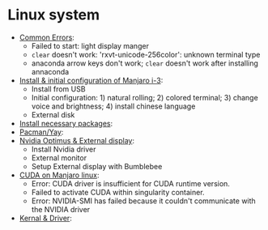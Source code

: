 # Linux system

- [Common Errors](https://github.com/BumbleBee0819/Development-blogs-on-manjaro-i-3/issues/7):
    - Failed to start: light display manger
    - `clear` doesn't work: 'rxvt-unicode-256color': unknown terminal type
    - anaconda arrow keys don't work; `clear` doesn't work after installing annaconda
- [Install & initial configuration of Manjaro i-3](https://github.com/BumbleBee0819/Development-blogs-on-manjaro-i-3/issues/5):
    - Install from USB
    - Initial configuration: 1) natural rolling; 2) colored terminal; 3) change voice and brightness; 4) install chinese language
    - External disk
- [Install necessary packages](https://github.com/BumbleBee0819/Development-blogs-on-manjaro-i-3/issues/6):
- [Pacman/Yay](https://github.com/BumbleBee0819/blogs/issues/2):
- [Nvidia Optimus & External display](https://github.com/BumbleBee0819/blogs/issues/3):
    - Install Nvidia driver
    - External monitor
    - Setup External display with Bumblebee
- [CUDA on Manjaro linux](https://github.com/BumbleBee0819/blogs/issues/1):
    - Error: CUDA driver is insufficient for CUDA runtime version.
    - Failed to activate CUDA within singularity container.
    - Error: NVIDIA-SMI has failed because it couldn't communicate with the NVIDIA driver
- [Kernal & Driver](https://github.com/BumbleBee0819/blogs/issues/4):


